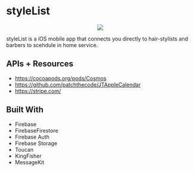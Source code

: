 # styleList

<p align="center">
  <img src="https://user-images.githubusercontent.com/43770152/55572518-bf5bd480-56d5-11e9-8d84-ac654ef9d95b.png" />
</p>


styleList is a iOS mobile app that connects you directly to hair-stylists and barbers to scehdule in home service. 


## APIs + Resources 

* https://cocoapods.org/pods/Cosmos
* https://github.com/patchthecode/JTAppleCalendar
* https://stripe.com/

## Built With

* Firebase 
* FirebaseFirestore
* Firebase Auth
* Firebase Storage 
* Toucan
* KingFisher
* MessageKit

